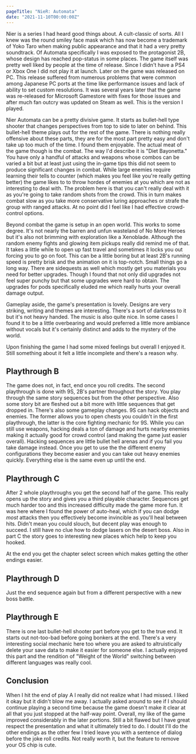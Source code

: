 ```yaml
---
pageTitle: "NieR: Automata"
date: "2021-11-10T00:00:00Z"
---
```


Nier is a series I had heard good things about.  A cult-classic of sorts.  All I knew was the round smiley face mask which has now become a trademark of Yoko Taro when making public appearance and that it had a very pretty soundtrack. Of Automata specifically I was exposed to the protagonist 2B, whose design has reached pop-status in some places.  The game itself was pretty well liked by people at the time of release.  Since I didn't have a PS4 or Xbox One I did not play it at launch.  Later on the game was released on PC.  This release suffered from numerous problems that were common among Japanese PC ports at the time like performance issues and lack of ability to set custom resolutions.  It was several years later that the game was re-released for Microsoft Gamestore with fixes for those issues and after much fan outcry was updated on Steam as well.  This is the version I played.

Nier Automata can be a pretty divisive game.  It starts as bullet-hell type shooter that changes perspectives from top to side to later on behind.  This bullet-hell theme plays out for the rest of the game.  There is nothing really offensive about these parts, they are for the most part pretty easy and don't take up too much of the time.  I found them enjoyable.  The actual meat of the game though is the combat.  The way I'd describe it is "Diet Bayonetta."  You have only a handful of attacks and weapons whose combos can be varied a bit but at least just using the in-game tips this did not seem to produce significant changes in combat.  While large enemies require learning their tells to counter (which makes you feel like you're really getting better) the game likes to to throw hordes of enemies at you which are not as interesting to deal with.  The problem here is that you can't really deal with it as you're going to take random shots from the crowd.  This in turn makes combat slow as you take more conservative luring approaches or strafe the group with ranged attacks.  At no point did I feel like I had effective crowd-control options.

Beyond combat the game is setup in an open world.  This works to some degree.  It's not nearly the barren and unfun wasteland of No More Heroes but it's also not brimming with exploration like a Xenoblade.  Although the random enemy fights and glowing item pickups really did remind me of that.  It takes a little while to open up fast travel and sometimes it locks you out forcing you to go on foot.  This can be a little boring but at least 2B's running speed is pretty brisk and the animation on it is top-notch.  Small things go a long way.  There are sidequests as well which mostly get you materials you need for better upgrades.  Though I found that not only did upgrades not feel super punchy but that some upgrades were hard to obtain.  The upgrades for pods specifically eluded me which really hurts your overall damage output.

Gameplay aside, the game's presentation is lovely.  Designs are very striking, writing and themes are interesting.  There's a sort of darkness to it but it's not heavy handed.  The music is also quite nice.  In some cases I found it to be a little overbearing and would preferred a little more ambiance without vocals but it's certainly distinct and adds to the mystery of the world.

Upon finishing the game I had some mixed feelings but overall I enjoyed it.  Still something about it felt a little incomplete and there's a reason why.

## Playthrough B

The game does not, in fact, end once you roll credits.  The second playthrough is done with 9S, 2B's partner throughout the story.  You play through the same story sequences but from the other perspective.  Also some story bit are fleshed out a bit more with little sequences that get dropped in.  There's also some gameplay changes.  9S can hack objects and enemies.  The former allows you to open chests you couldn't in the first playthrough, the latter is the core fighting mechanic for 9S.  While you can still use weapons, hacking deals a ton of damage and hurts nearby enemies making it actually good for crowd control (and making the game just easier overall).  Hacking sequences are little bullet hell arenas and if you fail you take damage instead. Once you get to use the the different enemy configurations they become easier and you can take out heavy enemies quickly.  Everything else is the same even up until the end.

## Playthrough C

After 2 whole playthroughs you get the second half of the game.  This really opens up the story and gives you a third playable character.  Sequences get much harder too and this increased difficulty made the game more fun.  It was here where I found the power of auto-heal, which if you can dodge _most_ attacks then you effectively become invincible as you'll heal between hits.  Didn't mean you could slouch, but decent play was enough to succeed.  I still have no clue how to dodge lasers on the desert boss.  Also in part C the story goes to interesting new places which help to keep you hooked.

At the end you get the chapter select screen which makes getting the other endings easier.

## Playthrough D

Just the end sequence again but from a different perspective with a new boss battle.

## Playthrough E

There is one last bullet-hell shooter part before you get to the true end.  It starts out not-too-bad before going bonkers at the end.  There's a very interesting social mechanic here too where you are asked to altruistically delete your save data to make it easier for someone else.  I actually enjoyed this part and the rendition of "Weight of the World" switching between different languages was really cool.

## Conclusion

When I hit the end of play A I really did not realize what I had missed.  I liked it okay but it didn't blow me away.  I actually asked around to see if I should continue playing a second time because the game doesn't make it clear at all that you just stopped at the half-way point.  Overall, my like of the game improved considerably in the later portions.  Still a bit flawed but I have great respect the presentation and what it ultimately tried to do.  I doubt I'll do the other endings as the other few I tried leave you with a sentence of dialog before the joke roll credits.  Not really worth it, but the feature to remove your OS chip is cute.